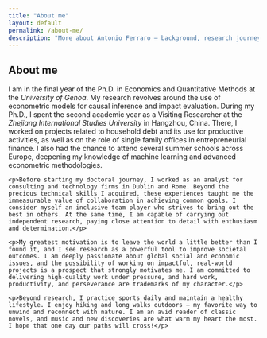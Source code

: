 ```yaml
---
title: "About me"
layout: default
permalink: /about-me/
description: "More about Antonio Ferraro — background, research journey, and motivation."
---
```


<section id="about-full">
  <h2>About me</h2>
  <div class="card">
    <p>I am in the final year of the Ph.D. in Economics and Quantitative Methods at the <em>University of Genoa</em>. My research revolves around the use of econometric models for causal inference and impact evaluation. During my Ph.D., I spent the second academic year as a Visiting Researcher at the <em>Zhejiang International Studies University</em> in Hangzhou, China. There, I worked on projects related to household debt and its use for productive activities, as well as on the role of single family offices in entrepreneurial finance. I also had the chance to attend several summer schools across Europe, deepening my knowledge of machine learning and advanced econometric methodologies.</p>

    <p>Before starting my doctoral journey, I worked as an analyst for consulting and technology firms in Dublin and Rome. Beyond the precious technical skills I acquired, these experiences taught me the immeasurable value of collaboration in achieving common goals. I consider myself an inclusive team player who strives to bring out the best in others. At the same time, I am capable of carrying out independent research, paying close attention to detail with enthusiasm and determination.</p>

    <p>My greatest motivation is to leave the world a little better than I found it, and I see research as a powerful tool to improve societal outcomes. I am deeply passionate about global social and economic issues, and the possibility of working on impactful, real-world projects is a prospect that strongly motivates me. I am committed to delivering high-quality work under pressure, and hard work, productivity, and perseverance are trademarks of my character.</p>

    <p>Beyond research, I practice sports daily and maintain a healthy lifestyle. I enjoy hiking and long walks outdoors — my favorite way to unwind and reconnect with nature. I am an avid reader of classic novels, and music and new discoveries are what warm my heart the most. I hope that one day our paths will cross!</p>
  </div>
</section>

